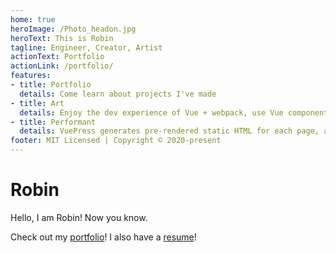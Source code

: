 ```yaml
---
home: true
heroImage: /Photo_headon.jpg
heroText: This is Robin
tagline: Engineer, Creator, Artist
actionText: Portfolio
actionLink: /portfolio/
features:
- title: Portfolio
  details: Come learn about projects I've made
- title: Art
  details: Enjoy the dev experience of Vue + webpack, use Vue components in markdown, and develop custom themes with Vue.
- title: Performant
  details: VuePress generates pre-rendered static HTML for each page, and runs as an SPA once a page is loaded.
footer: MIT Licensed | Copyright © 2020-present
---
```



# Robin
Hello, I am Robin! Now you know.

Check out my [portfolio](portfolio/index.md)!
I also have a [resume](/RGH_Resume.pdf)!



